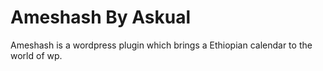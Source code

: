 # Ameshash By Askual

Ameshash is a wordpress plugin which brings a Ethiopian calendar to the world of wp.
